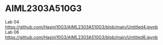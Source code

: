 # AIML2303A510G3
Lab 04 https://github.com/Hasini10G3/AIML2303A510G3/blob/main/Untitled4.ipynb
Lab 06 https://github.com/Hasini10G3/AIML2303A510G3/blob/main/Untitled6.ipynb
